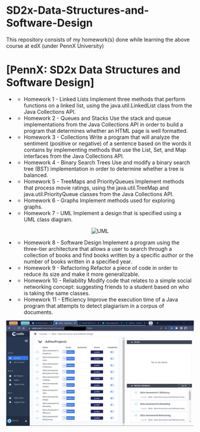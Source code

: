 # SD2x-Data-Structures-and-Software-Design
This repository consists of my homework(s) done while learning the above course at edX (under PennX University)

# [PennX: SD2x Data Structures and Software Design]
* - Homework 1 - Linked Lists
Implement three methods that perform functions on a linked list, using the java.util.LinkedList class from the Java Collections API.
* - Homework 2 - Queues and Stacks
Use the stack and queue implementations from the Java Collections API in order to build a program that determines whether an HTML page is well formatted.
* - Homework 3 - Collections
Write a program that will analyze the sentiment (positive or negative) of a sentence based on the words it contains by implementing methods that use the List, Set, and Map interfaces from the Java Collections API.
* - Homework 4 - Binary Search Trees
Use and modify a binary search tree (BST) implementation in order to determine whether a tree is balanced.
* - Homework 5 - TreeMaps and PriorityQueues
Implement methods that process movie ratings, using the java.util.TreeMap and java.util.PriorityQueue classes from the Java Collections API.
* - Homework 6 - Graphs
Implement methods used for exploring graphs.

* - Homework 7 - UML
Implement a design that is specified using a UML class diagram.

<div style="text-align:center">
	<img src="https://studio.edx.org/asset-v1:PennX+SD2x+2T2017+type@asset+block@hw7_uml.jpg" alt="UML">
</div>

* - Homework 8 - Software Design
Implement a program using the three-tier architecture that allows a user to search through a collection of books and find books written by a specific author or the number of books written in a specified year.
* - Homework 9 - Refactoring
Refactor a piece of code in order to reduce its size and make it more generalizable.
* - Homework 10 - Reliability
Modify code that relates to a simple social networking concept: suggesting friends to a student based on who is taking the same classes.
* - Homework 11 - Efficiency
Improve the execution time of a Java program that attempts to detect plagiarism in a corpus of documents.  

![Runtime](/HomeWork_11/proof.png?raw=true "1% baseline time")  
     